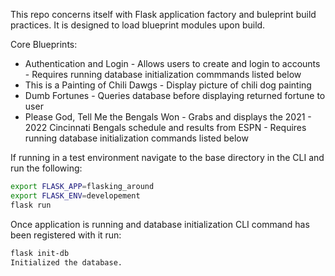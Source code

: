 This repo concerns itself with Flask application factory and buleprint build practices.
It is designed to load blueprint modules upon build.

Core Blueprints:

- Authentication and Login
        - Allows users to create and login to accounts
        - Requires running database initialization commmands listed below
- This is a Painting of Chili Dawgs
        - Display picture of chili dog painting
- Dumb Fortunes
        - Queries database before displaying returned fortune to user
- Please God, Tell Me the Bengals Won
        - Grabs and displays the 2021 - 2022 Cincinnati Bengals schedule and results from ESPN
        - Requires running database initialization commands listed below


If running in a test environment navigate to the base directory in the CLI and run the following:

```sh
export FLASK_APP=flasking_around
export FLASK_ENV=developement
flask run
```

Once application is running and database initialization CLI command has been registered with it run:


```sh
flask init-db
Initialized the database.
```